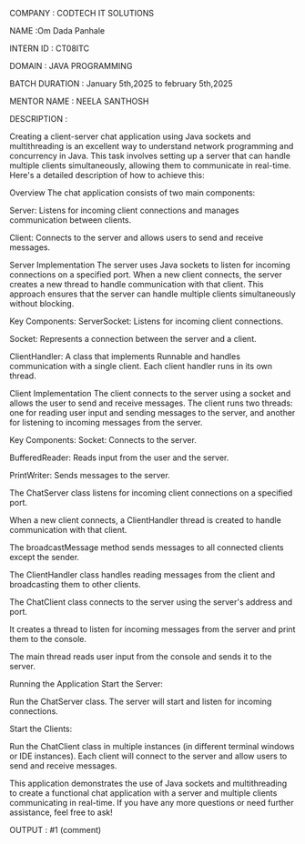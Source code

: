 COMPANY : CODTECH IT SOLUTIONS

NAME :Om Dada Panhale

INTERN ID : CT08ITC

DOMAIN : JAVA PROGRAMMING

BATCH DURATION :  January 5th,2025 to february 5th,2025

MENTOR NAME : NEELA SANTHOSH

DESCRIPTION :

Creating a client-server chat application using Java sockets and multithreading is an excellent way to understand network programming and concurrency in Java. This task involves setting up a server that can handle multiple clients simultaneously, allowing them to communicate in real-time. Here's a detailed description of how to achieve this:

Overview The chat application consists of two main components:

Server: Listens for incoming client connections and manages communication between clients.

Client: Connects to the server and allows users to send and receive messages.

Server Implementation The server uses Java sockets to listen for incoming connections on a specified port. When a new client connects, the server creates a new thread to handle communication with that client. This approach ensures that the server can handle multiple clients simultaneously without blocking.

Key Components: ServerSocket: Listens for incoming client connections.

Socket: Represents a connection between the server and a client.

ClientHandler: A class that implements Runnable and handles communication with a single client. Each client handler runs in its own thread.

Client Implementation The client connects to the server using a socket and allows the user to send and receive messages. The client runs two threads: one for reading user input and sending messages to the server, and another for listening to incoming messages from the server.

Key Components: Socket: Connects to the server.

BufferedReader: Reads input from the user and the server.

PrintWriter: Sends messages to the server.

The ChatServer class listens for incoming client connections on a specified port.

When a new client connects, a ClientHandler thread is created to handle communication with that client.

The broadcastMessage method sends messages to all connected clients except the sender.

The ClientHandler class handles reading messages from the client and broadcasting them to other clients.

The ChatClient class connects to the server using the server's address and port.

It creates a thread to listen for incoming messages from the server and print them to the console.

The main thread reads user input from the console and sends it to the server.

Running the Application Start the Server:

Run the ChatServer class. The server will start and listen for incoming connections.

Start the Clients:

Run the ChatClient class in multiple instances (in different terminal windows or IDE instances). Each client will connect to the server and allow users to send and receive messages.

This application demonstrates the use of Java sockets and multithreading to create a functional chat application with a server and multiple clients communicating in real-time. If you have any more questions or need further assistance, feel free to ask!

OUTPUT : #1 (comment)

